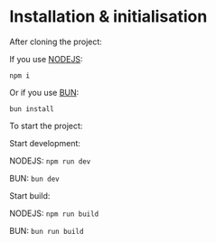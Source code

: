 
# Installation & initialisation

After cloning the project:

If you use [NODEJS](https://nodejs.org/en):

`npm i`

Or if you use [BUN](https://bun.sh/):

`bun install`


To start the project:

Start development:

NODEJS: `npm run dev`

BUN: `bun dev`

Start build:

NODEJS: `npm run build`

BUN: `bun run build`

